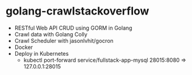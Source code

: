 # golang-crawlstackoverflow

- RESTful Web API CRUD using GORM in Golang
- Crawl data with Golang Colly
- Crawl Scheduler with jasonlvhit/gocron
- Docker
- Deploy in Kubernetes
    + kubectl port-forward service/fullstack-app-mysql 28015:8080 => 127.0.0.1:28015
